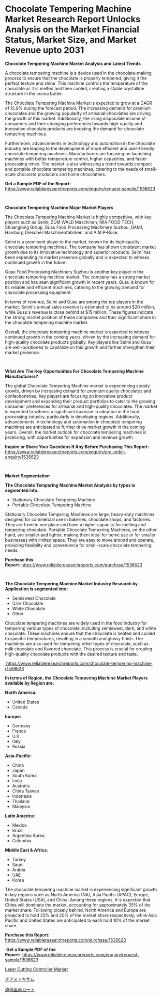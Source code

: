 <p><h1>Chocolate Tempering Machine Market Research Report Unlocks Analysis on the Market Financial Status, Market Size, and Market Revenue upto 2031</h1></p><p><strong>Chocolate Tempering Machine Market Analysis and Latest Trends</strong></p>
<p><p>A chocolate tempering machine is a device used in the chocolate-making process to ensure that the chocolate is properly tempered, giving it the perfect texture and shine. This machine controls the temperature of the chocolate as it is melted and then cooled, creating a stable crystalline structure in the cocoa butter.</p><p>The Chocolate Tempering Machine Market is expected to grow at a CAGR of 12.9% during the forecast period. The increasing demand for premium chocolates and the growing popularity of artisanal chocolates are driving the growth of this market. Additionally, the rising disposable income of consumers and their changing preferences towards high-quality and innovative chocolate products are boosting the demand for chocolate tempering machines.</p><p>Furthermore, advancements in technology and automation in the chocolate industry are leading to the development of more efficient and user-friendly chocolate tempering machines. Manufacturers are focusing on launching machines with better temperature control, higher capacities, and faster processing times. The market is also witnessing a trend towards compact and portable chocolate tempering machines, catering to the needs of small-scale chocolate producers and home chocolatiers.</p></p>
<p><strong>Get a Sample PDF of the Report:&nbsp;</strong> <a href="https://www.reliableresearchreports.com/enquiry/request-sample/1536623">https://www.reliableresearchreports.com/enquiry/request-sample/1536623</a></p>
<p>&nbsp;</p>
<p><strong>Chocolate Tempering Machine Major Market Players</strong></p>
<p><p>The Chocolate Tempering Machine Market is highly competitive, with key players such as Selmi, ZUM WALD Maschinen, MIA FOOD TECH, Shuanglong Group, Gusu Food Processing Machinery Suzhou, GAMI, Hamburg Dresdner Maschinenfabriken, and A.M.P-Rose. </p><p>Selmi is a prominent player in the market, known for its high-quality chocolate tempering machines. The company has shown consistent market growth due to its innovative technology and superior products. Selmi has been expanding its market presence globally and is expected to witness continued growth in the future.</p><p>Gusu Food Processing Machinery Suzhou is another key player in the chocolate tempering machine market. The company has a strong market position and has seen significant growth in recent years. Gusu is known for its reliable and efficient machines, catering to the growing demand for chocolate processing equipment.</p><p>In terms of revenue, Selmi and Gusu are among the top players in the market. Selmi's annual sales revenue is estimated to be around $20 million, while Gusu's revenue is close behind at $15 million. These figures indicate the strong market position of these companies and their significant share in the chocolate tempering machine market.</p><p>Overall, the chocolate tempering machine market is expected to witness continued growth in the coming years, driven by the increasing demand for high-quality chocolate products globally. Key players like Selmi and Gusu are well-positioned to capitalize on this growth and further strengthen their market presence.</p></p>
<p>&nbsp;</p>
<p><strong>What Are The Key Opportunities For Chocolate Tempering Machine Manufacturers?</strong></p>
<p><p>The global Chocolate Tempering Machine market is experiencing steady growth, driven by increasing demand for premium quality chocolates and confectioneries. Key players are focusing on innovative product development and expanding their product portfolios to cater to the growing consumer preferences for artisanal and high-quality chocolates. The market is expected to witness a significant increase in adoption in the food processing industry, particularly in developing regions. Additionally, advancements in technology and automation in chocolate tempering machines are anticipated to further drive market growth in the coming years. Overall, the market outlook for chocolate tempering machines is promising, with opportunities for expansion and revenue growth.</p></p>
<p><strong>Inquire or Share Your Questions If Any Before Purchasing This Report:</strong> <a href="https://www.reliableresearchreports.com/enquiry/pre-order-enquiry/1536623">https://www.reliableresearchreports.com/enquiry/pre-order-enquiry/1536623</a></p>
<p>&nbsp;</p>
<p><strong>Market Segmentation</strong></p>
<p><strong>The Chocolate Tempering Machine Market Analysis by types is segmented into:</strong></p>
<p><ul><li>Stationary Chocolate Tempering Machine</li><li>Portable Chocolate Tempering Machine</li></ul></p>
<p><p>Stationary Chocolate Tempering Machines are large, heavy-duty machines designed for commercial use in bakeries, chocolate shops, and factories. They are fixed in one place and have a higher capacity for melting and tempering chocolate. Portable Chocolate Tempering Machines, on the other hand, are smaller and lighter, making them ideal for home use or for smaller businesses with limited space. They are easy to move around and operate, providing flexibility and convenience for small-scale chocolate tempering needs.</p></p>
<p><strong>Purchase this Report:&nbsp;</strong><a href="https://www.reliableresearchreports.com/purchase/1536623">https://www.reliableresearchreports.com/purchase/1536623</a></p>
<p>&nbsp;</p>
<p><strong>The Chocolate Tempering Machine Market Industry Research by Application is segmented into:</strong></p>
<p><ul><li>Semisweet Chocolate</li><li>Dark Chocolate</li><li>White Chocolate</li><li>Other</li></ul></p>
<p><p>Chocolate tempering machines are widely used in the food industry for tempering various types of chocolate, including semisweet, dark, and white chocolate. These machines ensure that the chocolate is heated and cooled to specific temperatures, resulting in a smooth and glossy finish. The machines are also used for tempering other types of chocolate, such as milk chocolate and flavored chocolate. This process is crucial for creating high-quality chocolate products with the desired texture and taste.</p></p>
<p><a href="https://www.reliableresearchreports.com/chocolate-tempering-machine-r1536623">&nbsp;https://www.reliableresearchreports.com/chocolate-tempering-machine-r1536623</a></p>
<p><strong>In terms of Region, the Chocolate Tempering Machine Market Players available by Region are:</strong></p>
<p>
    <p> <strong> North America: </strong>
        <ul>
            <li>United States</li>
            <li>Canada</li>
        </ul>
        </p> 
    <p> <strong> Europe: </strong>
        <ul>
            <li>Germany</li>
            <li>France</li>
            <li>U.K.</li>
            <li>Italy</li>
            <li>Russia</li>
        </ul>
        </p> 
    <p> <strong> Asia-Pacific: </strong>
        <ul>
            <li>China</li>
            <li>Japan</li>
            <li>South Korea</li>
            <li>India</li>
            <li>Australia</li>
            <li>China Taiwan</li>
            <li>Indonesia</li>
            <li>Thailand</li>
            <li>Malaysia</li>
        </ul>
        </p> 
    <p> <strong> Latin America: </strong>
        <ul>
            <li>Mexico</li>
            <li>Brazil</li>
            <li>Argentina Korea</li>
            <li>Colombia</li>
        </ul>
        </p> 
    <p> <strong> Middle East & Africa: </strong>
        <ul>
            <li>Turkey</li>
            <li>Saudi</li>
            <li>Arabia</li>
            <li>UAE</li>
            <li>Korea</li>
        </ul>
    </p>
    </p>
<p><p>The chocolate tempering machine market is experiencing significant growth in key regions such as North America (NA), Asia Pacific (APAC), Europe, United States (USA), and China. Among these regions, it is expected that China will dominate the market, accounting for approximately 35% of the market share. Following closely behind, North America and Europe are projected to hold 25% and 20% of the market share respectively, while Asia Pacific and United States are anticipated to each hold 10% of the market share.</p></p>
<p><strong>Purchase this Report: </strong><a href="https://www.reliableresearchreports.com/purchase/1536623">https://www.reliableresearchreports.com/purchase/1536623</a></p>
<p>&nbsp;<strong>Get a Sample PDF of the Report:&nbsp;&nbsp;</strong><a href="https://www.reliableresearchreports.com/enquiry/request-sample/1536623">https://www.reliableresearchreports.com/enquiry/request-sample/1536623</a></p>
<p><strong></strong></p>
<p><p><a href="https://view.publitas.com/reportprime-1/laser-cutting-controller-market-competitive-analysis-market-trends-and-forecast-to-2031/">Laser Cutting Controller Market</a></p><p><a href="https://github.com/decker5351/Market-Research-Report-List-1/blob/main/274260236557.md">チアメトキサム</a></p><p><a href="https://github.com/KaydenJohns1964/Market-Research-Report-List-1/blob/main/361151136556.md">遠隔医療カート</a></p></p>